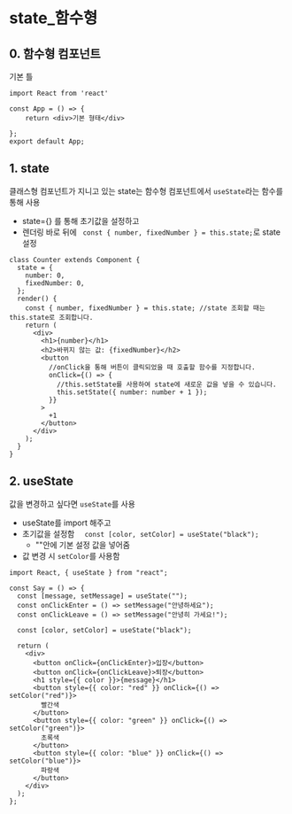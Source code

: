 # state_함수형

## 0. 함수형 컴포넌트

기본 틀

```react
import React from 'react'

const App = () => {
    return <div>기본 형태</div>

};
export default App;
```



## 1. state

클래스형 컴포넌트가 지니고 있는 state는 함수형 컴포넌트에서 
`useState`라는 함수를 통해 사용

- state={} 를 통해 초기값을 설정하고 
- 렌더링 바로 뒤에 ` const { number, fixedNumber } = this.state;`로 state 설정

```react
class Counter extends Component {
  state = {
    number: 0,
    fixedNumber: 0,
  };
  render() {
    const { number, fixedNumber } = this.state; //state 조회할 때는 this.state로 조회합니다.
    return (
      <div>
        <h1>{number}</h1>
        <h2>바뀌지 않는 값: {fixedNumber}</h2>
        <button
          //onClick을 통해 버튼이 클릭되었을 때 호출할 함수를 지정합니다.
          onClick={() => {
            //this.setState를 사용하여 state에 새로운 값을 넣을 수 있습니다.
            this.setState({ number: number + 1 });
          }}
        >
          +1
        </button>
      </div>
    );
  }
}
```



## 2. useState

값을 변경하고 싶다면 `useState`를 사용

- useState를 import 해주고
- 초기값을 설정함 `  const [color, setColor] = useState("black");`
  - ""안에 기본 설정 값을 넣어줌
- 값 변경 시 `setColor`를 사용함

```react
import React, { useState } from "react";

const Say = () => {
  const [message, setMessage] = useState("");
  const onClickEnter = () => setMessage("안녕하세요");
  const onClickLeave = () => setMessage("안녕히 가세요!");

  const [color, setColor] = useState("black");

  return (
    <div>
      <button onClick={onClickEnter}>입장</button>
      <button onClick={onClickLeave}>퇴장</button>
      <h1 style={{ color }}>{message}</h1>
      <button style={{ color: "red" }} onClick={() => setColor("red")}>
        빨간색
      </button>
      <button style={{ color: "green" }} onClick={() => setColor("green")}>
        초록색
      </button>
      <button style={{ color: "blue" }} onClick={() => setColor("blue")}>
        파랑색
      </button>
    </div>
  );
};
```

